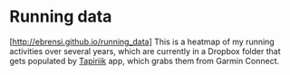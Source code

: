 # Running data
[http://ebrensi.github.io/running_data]
This is a heatmap of my running activities over several years, which are currently in a Dropbox folder that gets populated by [Tapiriik](https://tapiriik.com) app, which grabs them from Garmin Connect.
